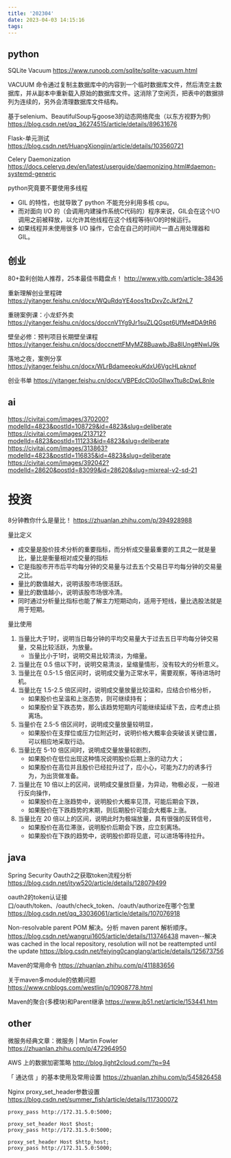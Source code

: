 ```yaml
---
title: '202304'
date: 2023-04-03 14:15:16
tags:
---
```

## python

SQLite Vacuum
https://www.runoob.com/sqlite/sqlite-vacuum.html

VACUUM 命令通过复制主数据库中的内容到一个临时数据库文件，然后清空主数据库，并从副本中重新载入原始的数据库文件。这消除了空闲页，把表中的数据排列为连续的，另外会清理数据库文件结构。


基于selenium、BeautifulSoup与goose3的动态网络爬虫（以东方视野为例）
https://blog.csdn.net/qq_36274515/article/details/89631676

Flask-单元测试
https://blog.csdn.net/HuangXiongjin/article/details/103560721

Celery Daemonization
https://docs.celeryq.dev/en/latest/userguide/daemonizing.html#daemon-systemd-generic

python究竟要不要使用多线程

- GIL 的特性，也就导致了 python 不能充分利用多核 cpu。
- 而对面向 I/O 的（会调用内建操作系统C代码的）程序来说，GIL会在这个I/O调用之前被释放，以允许其他线程在这个线程等待I/O的时候运行。
- 如果线程并未使用很多 I/O 操作，它会在自己的时间片一直占用处理器和 GIL。


## 创业 

80+盈利创始人推荐，25本最佳书籍盘点！
http://www.yitb.com/article-38436

重新理解创业里程碑
https://yitanger.feishu.cn/docx/WQuRdqYE4oos1txDxvZcJkf2nL7

重磅案例课：小龙虾外卖
https://yitanger.feishu.cn/docs/doccnV1Yg9Jr1suZLQGspt6UfMe#DA9tR6

壁垒必修：预判项目长期壁垒课程
https://yitanger.feishu.cn/docs/doccnettFMyMZ8BuawbJBa8lUng#NwIJ9k

落地之夜，案例分享
https://yitanger.feishu.cn/docx/WLrBdameeokuKdxU6VgcHLpknpf

创业书单
https://yitanger.feishu.cn/docx/VBPEdcCl0oGlIwxTtu8cDwL8nle


## ai

https://civitai.com/images/370200?modelId=4823&postId=108729&id=4823&slug=deliberate
https://civitai.com/images/213712?modelId=4823&postId=111233&id=4823&slug=deliberate
https://civitai.com/images/313863?modelId=4823&postId=116835&id=4823&slug=deliberate
https://civitai.com/images/392042?modelId=28620&postId=83099&id=28620&slug=mixreal-v2-sd-21

# 投资

8分钟教你什么是量比！
https://zhuanlan.zhihu.com/p/394928988

量比定义
- 成交量是股价技术分析的重要指标，而分析成交量最重要的工具之一就是量比，量比是衡量相对成交量的指标
- 它是指股市开市后平均每分钟的交易量与过去五个交易日平均每分钟的交易量之比。
- 量比的数值越大，说明该股市场很活跃。
- 量比的数值越小，说明该股市场很冷清。
- 同时通过分析量比指标也能了解主力短期动向，适用于短线，量比选股法就是用于短期。

量比使用
1. 当量比大于1时，说明当日每分钟的平均交易量大于过去五日平均每分钟交易量，交易比较活跃，为放量。
    - 当量比小于1时，说明交易比较清淡，为缩量。
2. 当量比在 0.5 倍以下时，说明交易清淡，呈缩量情形，没有较大的分析意义。
3. 当量比在 0.5-1.5 倍区间时，说明成交量为正常水平，需要观察，等待进场时机。
4. 当量比在 1.5-2.5 倍区间时，说明成交量放量比较温和，应结合价格分析，
    - 如果股价也呈温和上涨态势，则可继续持有；
    - 如果股价呈下跌态势，那么该趋势短期内可能继续延续下去，应考虑止损离场。
5. 当量价在 2.5-5 倍区间时，说明成交量放量较明显，
    - 如果股价在支撑位或压力位附近时，说明价格大概率会突破该关键位置，可以相应地采取行动。
6. 当量比在 5-10 倍区间时，说明成交量放量较剧烈，
    - 如果股价在低位出现这种情况说明股价后期上涨的动力大；
    - 如果股价在高位并且股价已经拉升过了，应小心，可能为Z力的诱多行为，为出货做准备。
7. 当量比在 10 倍以上的区间，说明成交量放巨量，为异动，物极必反，一般进行反向操作，
    - 如果股价在上涨趋势中，说明股价大概率见顶，可能后期会下跌，
    - 如果股价在下跌趋势的末期，则后期股价可能会大概率上涨。
8. 当量比在 20 倍以上的区间，说明此时为极端放量，具有很强的反转信号，
    - 如果股价在高位滞涨，说明股价后期会下跌，应立刻离场。
    - 如果股价在下跌的趋势中，说明股价即将见底，可以进场等待拉升。

## java
Spring Security Oauth2之获取token流程分析
https://blog.csdn.net/ityw520/article/details/128079499

oauth2的token认证接口/oauth/token、/oauth/check_token、/oauth/authorize在哪个包里
https://blog.csdn.net/qq_33036061/article/details/107076918


Non-resolvable parent POM 解决。分析 maven parent 解析顺序。
https://blog.csdn.net/wangrui1605/article/details/113746438
maven--解决was cached in the local repository, resolution will not be reattempted until the update
https://blog.csdn.net/feiying0canglang/article/details/125673756

Maven的常用命令
https://zhuanlan.zhihu.com/p/411883656

关于maven多module的依赖问题
https://www.cnblogs.com/westlin/p/10908778.html

Maven的聚合(多模块)和Parent继承
https://www.jb51.net/article/153441.htm

## other

微服务经典文章：微服务 | Martin Fowler
https://zhuanlan.zhihu.com/p/472964950


AWS 上的数据加密策略
http://blog.light2cloud.com/?p=94

「 通达信 」的基本使用及常用设置
https://zhuanlan.zhihu.com/p/545826458

Nginx proxy_set_header参数设置
https://blog.csdn.net/summer_fish/article/details/117300072

    proxy_pass http://172.31.5.0:5000;

    proxy_set_header Host $host;
    proxy_pass http://172.31.5.0:5000;

    proxy_set_header Host $http_host;
    proxy_pass http://172.31.5.0:5000;
